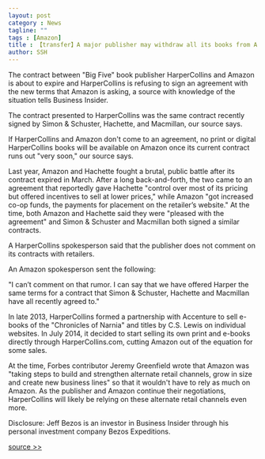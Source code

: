 ```yaml
---
layout: post
category : News
tagline: ""
tags : [Amazon]
title : 【transfer】A major publisher may withdraw all its books from Amazon
author: SSH
---
```


The contract between "Big Five" book publisher HarperCollins and Amazon is about to expire and HarperCollins is refusing to sign an agreement with the new terms that Amazon is asking, a source with knowledge of the situation tells Business Insider. 

The contract presented to HarperCollins was the same contract recently signed by Simon & Schuster, Hachette, and Macmillan, our source says.

If HarperCollins and Amazon don't come to an agreement, no print or digital HarperCollins books will be available on Amazon once its current contract runs out "very soon," our source says. 

Last year, Amazon and Hachette fought a brutal, public battle after its contract expired in March. After a long back-and-forth, the two came to an agreement that reportedly gave Hachette "control over most of its pricing but offered incentives to sell at lower prices," while Amazon "got increased co-op funds, the payments for placement on the retailer’s website." At the time, both Amazon and Hachette said they were "pleased with the agreement" and Simon & Schuster and Macmillan both signed a similar contracts.

A HarperCollins spokesperson said that the publisher does not comment on its contracts with retailers.

An Amazon spokesperson sent the following:

"I can’t comment on that rumor. I can say that we have offered Harper the same terms for a contract that Simon & Schuster, Hachette and Macmillan have all recently agreed to."

In late 2013, HarperCollins formed a partnership with Accenture to sell e-books of the "Chronicles of Narnia" and titles by C.S. Lewis on individual websites. In July 2014, it decided to start selling its own print and e-books directly through HarperCollins.com, cutting Amazon out of the equation for some sales. 

At the time, Forbes contributor Jeremy Greenfield wrote that Amazon was "taking steps to build and strengthen alternate retail channels, grow in size and create new business lines" so that it wouldn't have to rely as much on Amazon. As the publisher and Amazon continue their negotiations, HarperCollins will likely be relying on these alternate retail channels even more. 

Disclosure: Jeff Bezos is an investor in Business Insider through his personal investment company Bezos Expeditions.

[source >>](http://www.businessinsider.com/harpercollins-amazon-contract-expiring-2015-3)